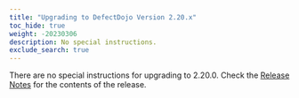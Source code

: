 ```yaml
---
title: "Upgrading to DefectDojo Version 2.20.x"
toc_hide: true
weight: -20230306
description: No special instructions.
exclude_search: true
---
```

There are no special instructions for upgrading to 2.20.0. Check the [Release Notes](https://github.com/DefectDojo/django-DefectDojo/releases/tag/2.20.0) for the contents of the release.
